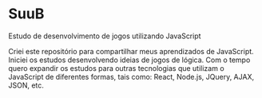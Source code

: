 # SuuB
Estudo de desenvolvimento de jogos utilizando JavaScript

Criei este repositório para compartilhar meus aprendizados de JavaScript. Iniciei os estudos desenvolvendo ideias de jogos de lógica. Com o tempo quero expandir os estudos para outras tecnologias que utilizam o JavaScript de diferentes formas, tais como: React, Node.js, JQuery, AJAX, JSON, etc.
